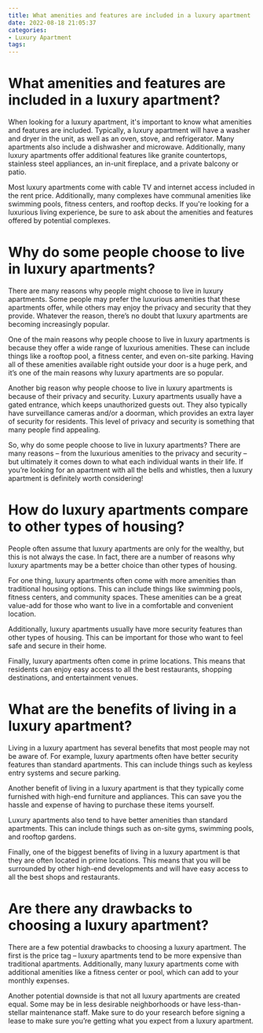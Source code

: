 ```yaml
---
title: What amenities and features are included in a luxury apartment
date: 2022-08-18 21:05:37
categories:
- Luxury Apartment
tags:
---
```



#  What amenities and features are included in a luxury apartment?

When looking for a luxury apartment, it's important to know what amenities and features are included. Typically, a luxury apartment will have a washer and dryer in the unit, as well as an oven, stove, and refrigerator. Many apartments also include a dishwasher and microwave. Additionally, many luxury apartments offer additional features like granite countertops, stainless steel appliances, an in-unit fireplace, and a private balcony or patio.

Most luxury apartments come with cable TV and internet access included in the rent price. Additionally, many complexes have communal amenities like swimming pools, fitness centers, and rooftop decks. If you're looking for a luxurious living experience, be sure to ask about the amenities and features offered by potential complexes.

#  Why do some people choose to live in luxury apartments?

There are many reasons why people might choose to live in luxury apartments. Some people may prefer the luxurious amenities that these apartments offer, while others may enjoy the privacy and security that they provide. Whatever the reason, there’s no doubt that luxury apartments are becoming increasingly popular.

One of the main reasons why people choose to live in luxury apartments is because they offer a wide range of luxurious amenities. These can include things like a rooftop pool, a fitness center, and even on-site parking. Having all of these amenities available right outside your door is a huge perk, and it’s one of the main reasons why luxury apartments are so popular.

Another big reason why people choose to live in luxury apartments is because of their privacy and security. Luxury apartments usually have a gated entrance, which keeps unauthorized guests out. They also typically have surveillance cameras and/or a doorman, which provides an extra layer of security for residents. This level of privacy and security is something that many people find appealing.

So, why do some people choose to live in luxury apartments? There are many reasons – from the luxurious amenities to the privacy and security – but ultimately it comes down to what each individual wants in their life. If you’re looking for an apartment with all the bells and whistles, then a luxury apartment is definitely worth considering!

#  How do luxury apartments compare to other types of housing?

People often assume that luxury apartments are only for the wealthy, but this is not always the case. In fact, there are a number of reasons why luxury apartments may be a better choice than other types of housing.

For one thing, luxury apartments often come with more amenities than traditional housing options. This can include things like swimming pools, fitness centers, and community spaces. These amenities can be a great value-add for those who want to live in a comfortable and convenient location.

Additionally, luxury apartments usually have more security features than other types of housing. This can be important for those who want to feel safe and secure in their home.

Finally, luxury apartments often come in prime locations. This means that residents can enjoy easy access to all the best restaurants, shopping destinations, and entertainment venues.

#  What are the benefits of living in a luxury apartment?

Living in a luxury apartment has several benefits that most people may not be aware of. For example, luxury apartments often have better security features than standard apartments. This can include things such as keyless entry systems and secure parking.

Another benefit of living in a luxury apartment is that they typically come furnished with high-end furniture and appliances. This can save you the hassle and expense of having to purchase these items yourself.

Luxury apartments also tend to have better amenities than standard apartments. This can include things such as on-site gyms, swimming pools, and rooftop gardens.

Finally, one of the biggest benefits of living in a luxury apartment is that they are often located in prime locations. This means that you will be surrounded by other high-end developments and will have easy access to all the best shops and restaurants.

#  Are there any drawbacks to choosing a luxury apartment?

There are a few potential drawbacks to choosing a luxury apartment. The first is the price tag – luxury apartments tend to be more expensive than traditional apartments. Additionally, many luxury apartments come with additional amenities like a fitness center or pool, which can add to your monthly expenses.

Another potential downside is that not all luxury apartments are created equal. Some may be in less desirable neighborhoods or have less-than-stellar maintenance staff. Make sure to do your research before signing a lease to make sure you’re getting what you expect from a luxury apartment.